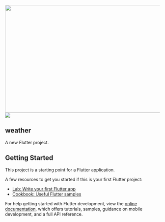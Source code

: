 <img src=https://user-images.githubusercontent.com/103458291/221994984-6a1665c8-9fa6-4de4-9b6b-4953d3eb12d5.mp4 width="650" height="350" />

<img src=https://user-images.githubusercontent.com/103458291/226752894-3637be4c-480f-4224-8363-622bb703b219.jpg />

## weather

A new Flutter project.

## Getting Started

This project is a starting point for a Flutter application.

A few resources to get you started if this is your first Flutter project:

- [Lab: Write your first Flutter app](https://docs.flutter.dev/get-started/codelab)
- [Cookbook: Useful Flutter samples](https://docs.flutter.dev/cookbook)

For help getting started with Flutter development, view the
[online documentation](https://docs.flutter.dev/), which offers tutorials,
samples, guidance on mobile development, and a full API reference.
